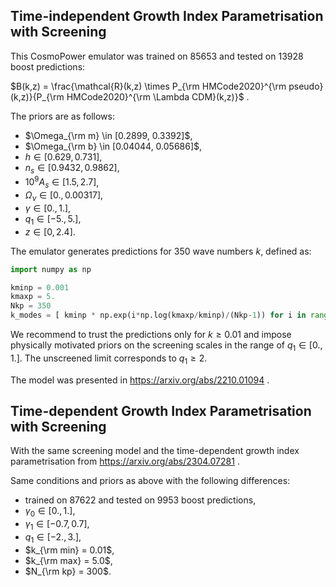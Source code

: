 ## Time-independent Growth Index Parametrisation with Screening

This CosmoPower emulator was trained on 85653 and tested on 13928 boost predictions: 

$B(k,z) = \frac{\mathcal{R}(k,z) \times P_{\rm HMCode2020}^{\rm pseudo}(k,z)}{P_{\rm HMCode2020}^{\rm \Lambda CDM}(k,z)}$ . 

The priors are as follows: 

- $\Omega_{\rm m} \in [0.2899,     0.3392]$,
- $\Omega_{\rm b} \in [0.04044,    0.05686]$,
- $h \in [0.629,      0.731]$,
- $n_s \in [0.9432,0.9862]$,
- $10^{9} A_s \in [1.5,2.7]$,
- $\Omega_\nu \in [0., 0.00317]$,
- $\gamma \in [0., 1.]$,
- $q_1 \in [-5., 5.]$,
- $z\in[0,2.4]$.

The emulator generates predictions for 350 wave numbers $k$, defined as:

```python
import numpy as np 

kminp = 0.001
kmaxp = 5.
Nkp = 350
k_modes = [ kminp * np.exp(i*np.log(kmaxp/kminp)/(Nkp-1)) for i in range(Nkp)]
```

We recommend to trust the predictions only for $k \geq 0.01$ and impose physically motivated priors on the screening scales in the range of $q_1 \in [0., 1.]$. The unscreened limit corresponds to $q_1 \geq 2$.


The model was presented in https://arxiv.org/abs/2210.01094 .


## Time-dependent Growth Index Parametrisation with Screening

With the same screening model and the time-dependent growth index parametrisation from https://arxiv.org/abs/2304.07281 .

Same conditions and priors as above with the following differences:

- trained on 87622 and tested on 9953 boost predictions,
- $\gamma_0 \in [0., 1.]$,
- $\gamma_1 \in [-0.7, 0.7]$,
- $q_1       \in [-2., 3.]$,
- $k_{\rm min} = 0.01$,
- $k_{\rm max} = 5.0$,
- $N_{\rm kp} = 300$.
